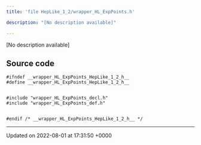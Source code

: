 ```yaml
---
title: 'file HepLike_1_2/wrapper_HL_ExpPoints.h'

description: "[No description available]"

---
```







[No description available]




## Source code

```
#ifndef __wrapper_HL_ExpPoints_HepLike_1_2_h__
#define __wrapper_HL_ExpPoints_HepLike_1_2_h__


#include "wrapper_HL_ExpPoints_decl.h"
#include "wrapper_HL_ExpPoints_def.h"


#endif /* __wrapper_HL_ExpPoints_HepLike_1_2_h__ */
```


-------------------------------

Updated on 2022-08-01 at 17:31:50 +0000

